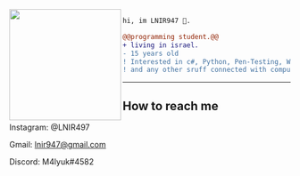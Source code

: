 <img align="left" height="200" src="https://media.giphy.com/media/ao9DUiTKH60XS/giphy.gif"/>

```diff
hi, im LNIR947 🔮.

@@programming student.@@
+ living in israel.
- 15 years old
! Interested in c#, Python, Pen-Testing, Web-Development
! and any other sruff connected with computers.
```
------
## How to reach me
Instagram: @LNIR497

Gmail: lnir947@gmail.com

Discord: M4lyuk#4582
